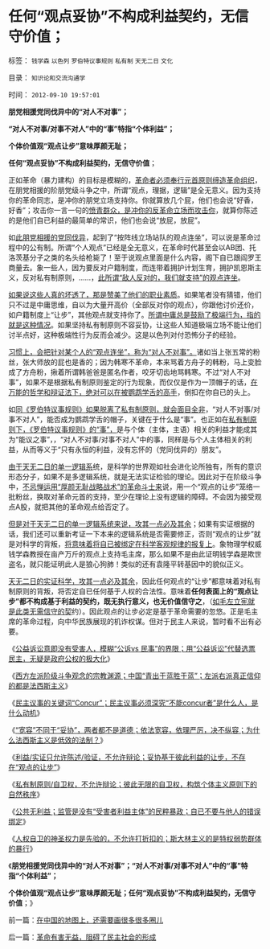 # 任何“观点妥协”不构成利益契约，无信守价值；

标签： `钱学森` `以色列` `罗伯特议事规则` `私有制` `天无二日` `文化` 

目录： `知识论和交流沟通学`

时间： `2012-09-10 19:57:01`

**朋党相援党同伐异中的“对人不对事”；**

**“对人不对事/对事不对人”中的“事”特指“个体利益”；**

**个体价值观“观点让步”意味厚颜无耻；**

**任何“观点妥协”不构成利益契约，无信守价值**；

正如革命（暴力建构）的目标是模糊的，[革命者必须奉行元首原则缔造革命组织](../../../2012/5/8/乌托邦的元首，形象总是无可奈何花落去.md)，在朋党相援的阶朋党级斗争之中，所谓“观点，理据，逻辑”是全无意义。因为支持你的革命同志，是冲你的朋党立场支持你。你就算放几个屁，他们也会说“好香，好香”；攻击你一言一句的[愤青群众，是冲你的反革命立场而攻击你](../../../2012/2/17/任何革命都是极端的，极端分子就是革命分子.md)，就算你陈述的是他们自已利益的最简单的常识，他们也会说“放屁，放屁”。

如[此朋党相援的党同伐异](../../../2011/1/29/中国社会负反馈系统和后发制度劣势.md)，起到了“按阵线立场站队的观点连坐”，可以说是革命过程中的公有制。所谓“个人观点”已经是全无意义，在革命时代甚至会以AB团、托洛茨基分子之类的名头给枪毙了！至于说观点里面是什么内容，阁下自已跟阎罗王商量去。象一些人，因为要反对户籍制度，而连带着拥护计划生育，拥护凯恩斯主义，反对私有制原则，……，[此所谓“敌人反对的，我们就支持”的观点连坐](../../../2010/4/26/认人只能污合，认理可以成军.md)。

[如果说这些人真的坏透了，那是赞美了他们的职业素质](../../../2010/4/16/朋党相援之“你是咱们一伙的吗”.md)。如果笔者没有猜错，他们只不过是中庸思维，自以为大量开高价（全部反对你的观点），你跟他讨价还价，如户籍制度上“让步”，其他观点就支持你了。[所谓中庸总是鼓励了极端行为，指的就是这种情况](../../../2009/8/24/中庸枉法,惩善扬恶,坏事做尽.md)。如果坚持私有制原则不容妥协，让这些人知道极端立场不能让他们讨半点好，这种极端性行为反而会减少。这是以色列对付恐怖分子的经验。

[习惯上，会把针对某个人的“观点连坐”，称为“对人不对事”。](../../../2011/1/25/有中国特色的“罗伯特议事规则”和“对事不对人”.md)诸如当上张五常的粉丝，张大师放的屁也是香的；因为韩寒不革命，本来骂着方舟子的韩粉，马上变脸成了方舟粉，揪着所谓韩爸爸是匿名作者，咬牙切齿地骂韩寒。不过“对人不对事”，如果不是根据私有制原则鉴定的行为现象，而仅仅是作为一顶帽子的话，[在万能的哲学和辩证法下，绝对可以在被鹦鹉学舌的高手](../../../2010/7/29/任何人有反击侵害的天赋权力.md)，倒扣在你自已的头上。

如[同《罗伯特议事规则》如果脱离了私有制原则，就会面目全非](../../../2012/6/9/“公共知识分子”疑似最常见的愚昧.md)，“对人不对事/对事不对人”，能否成为鹦鹉学舌的帽子，关键在于什么是“事”。也正如在[私有制原则下，《罗伯特议事规则》的“事”，](../../../2011/1/25/有中国特色的“罗伯特议事规则”和“对事不对人”.md)是与个体（主体，主语）相关的利益才能成其为“能议之事”，，“对人不对事/对事不对人”中的事，同样是与个人主体相关的利益，从而等义于“只有永恒的利益，没有忘怀的（党同伐异的）朋友”。

[由于天无二日的单一逻辑系](../../../2010/6/11/“天无二日，法无二纲”单一断言规则.md)统，是科学的世界观如社会进化论所独有，所有的意识形态分子，如果不是多逻辑系统，就是无法实证检验的理论。因此对于在阶级斗争中，[不忌惮运用“厚颜无耻战略战术”的革命斗士来](../../../2012/9/4/建构主义者的“厚颜无耻”是战略战术.md)说，用一个“观点的让步”笼络一批粉丝，换取对革命元首的支持，至少在理论上没有逻辑的障碍。不会因为接受观点A股，就把其他的革命观点给否定了。

[但是对于天无二日的单一逻辑系统来说，攻其一点必及其余](../../../2010/6/11/法学法治依法一刀切;科学实证就要一刀切.md)；如果有实证根据的话，我们还可以重新考证一下本来的逻辑系统是否需要修正，否则“观点的让步”就是对科学的背叛，[将意味着将自已被绑定在科学客观规律的报复上](../../../2010/6/25/政治家是开发政治利益的专家.md)。象物理学权威钱学森教授在亩产万斤的观点上支持毛主席，那么如果不是由此证明钱学森是欺世盗名，就只能证明此人是狼心狗肺！类似的还有袁隆平转基因中的貌似正义。

[天无二日的实证科学，攻其一点必及其余](../../../2010/6/11/“天无二日，法无二纲”波普尔法则的弱点.md)，因此任何观点的“让步”都意味着对私有制原则的背叛，将否定自已任何基于人权的合法性。意味着**任何表面上的“观点让步”都不构成基于利益的契约，既无执行意义，也无价值信守之**，（[如毛左立宪就是此类无需信守的契](../../../2011/2/6/以暴易暴是暴力；以武制暴非暴力.md)约）。因此观点的让步必定是基于革命需要的忽悠。正是毛主席的革命过程，向中华民族展现的机诈权谋。但对于民主人来说，暂时看不出有必要。

《[公益诉讼意即没有受害人，模糊“公诉vs 民事”的界限；用“公益诉讼”代替选票民主，无疑是政府公权的极大化](../../../2012/9/2/公益诉讼恐怕就是法西斯主义.md)》

《[西方左派阶级斗争观念的宗教渊源；中国“青出于蓝胜于蓝”；左派右派真正信仰的都是法西斯主义](../../../2012/9/2/公益诉讼恐怕就是法西斯主义.md)》

《[民主议事的关键词“Concur”；民主议事必须深究“不能concur者”是什么人，是什么动机](../../../2012/9/7/罗伯特议事规则关键在Concur，穷追动机！居心！.md)》

《[“宽容”不同于“妥协”，两者都不是道德；依法宽容，依理严厉，决不纵容；为什么法西斯主义是低效的法制？](../../../2012/9/7/为什么法西斯主义是低效的法制？.md)》

《[利益/实证只允许陈述/验证，不允许辩论；妥协基于彼此利益的让步，不存在“观点的让步”](../../../2012/9/8/只有死人才没有利益.md)》

《[私有制原则/自卫权，不允许辩论；彼此无限的自卫权，构筑个体主义原则下的自然秩序](../../../2012/9/8/个体主义原则下的自然秩序.md)》

《[公共无利益；监管是没有“受害者利益主体”的民粹暴政；自已不要与他人的错误绑定](../../../2012/9/8/自已不要沦落为可以被自由攻杀的对象.md)》

《[人权自卫的神圣权力是先验的，不允许打折扣的；斯大林主义的是特权弱势群体的暴行](../../../2012/9/8/杨恒均先生，您错了！.md)》

《**朋党相援党同伐异中的“对人不对事”；“对人不对事/对事不对人”中的“事”特指“个体利益”；**

**个体价值观“观点让步”意味厚颜无耻；任何“观点妥协”不构成利益契约，无信守价值**；》



前一篇：[在中国的地图上，还需要画很多很多圈儿](../../../2012/9/9/在中国的地图上，还需要画很多很多圈儿.md)

后一篇：[革命有害无益，阻碍了民主社会的形成](../../../2012/9/10/革命有害无益，阻碍了民主社会的形成.md)